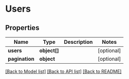 # Users

## Properties
Name | Type | Description | Notes
------------ | ------------- | ------------- | -------------
**users** | **object[]** |  | [optional] 
**pagination** | **object** |  | [optional] 

[[Back to Model list]](../README.md#documentation-for-models) [[Back to API list]](../README.md#documentation-for-api-endpoints) [[Back to README]](../README.md)


